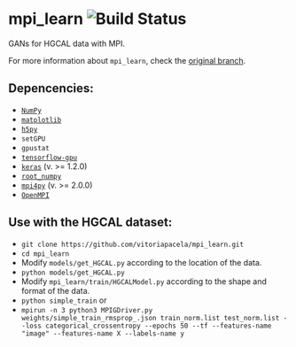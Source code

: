 # mpi_learn ![Build Status](https://travis-ci.org/vitoriapacela/mpi_learn.svg?branch=master)
GANs for HGCAL data with MPI.

For more information about `mpi_learn`, check the [original branch](https://github.com/duanders/mpi_learn).

## Depencencies:
* [`NumPy`](http://www.numpy.org/)
* [`matplotlib`](https://matplotlib.org/)
* [`h5py`](http://www.h5py.org/)
* `setGPU`
* `gpustat`
* [`tensorflow-gpu`](https://www.tensorflow.org/)
* [`keras`](https://keras.io/) (v. >= 1.2.0)
* [`root_numpy`](https://github.com/scikit-hep/root_numpy)
* [`mpi4py`](http://mpi4py.readthedocs.io/en/stable/) (v. >= 2.0.0)
* [`OpenMPI`](https://www.open-mpi.org/)


## Use with the HGCAL dataset:
* `git clone https://github.com/vitoriapacela/mpi_learn.git`
* `cd mpi_learn`
* Modify `models/get_HGCAL.py` according to the location of the data.
* `python models/get_HGCAL.py`
* Modify `mpi_learn/train/HGCALModel.py` according to the shape and format of the data.
* `python simple_train` or
* `mpirun -n 3 python3 MPIGDriver.py weights/simple_train_rmsprop_.json train_norm.list test_norm.list --loss categorical_crossentropy --epochs 50 --tf --features-name "image" --features-name X --labels-name y`

